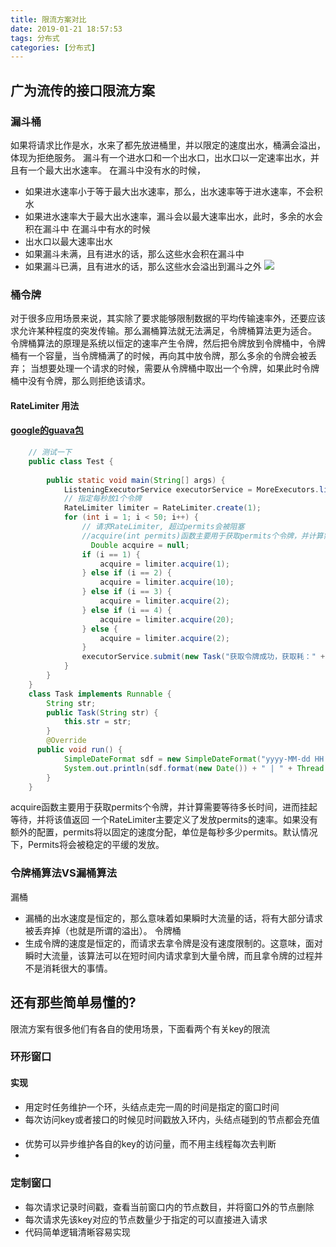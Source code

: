```yaml
---
title: 限流方案对比
date: 2019-01-21 18:57:53
tags: 分布式
categories: [分布式]
---
```


## 广为流传的接口限流方案
### 漏斗桶
如果将请求比作是水，水来了都先放进桶里，并以限定的速度出水，桶满会溢出，体现为拒绝服务。
漏斗有一个进水口和一个出水口，出水口以一定速率出水，并且有一个最大出水速率。
在漏斗中没有水的时候，
- 如果进水速率小于等于最大出水速率，那么，出水速率等于进水速率，不会积水
- 如果进水速率大于最大出水速率，漏斗会以最大速率出水，此时，多余的水会积在漏斗中
在漏斗中有水的时候
- 出水口以最大速率出水
- 如果漏斗未满，且有进水的话，那么这些水会积在漏斗中
- 如果漏斗已满，且有进水的话，那么这些水会溢出到漏斗之外
![](http://ww1.sinaimg.cn/large/006Cwrd9ly1fy4wszq4y5j31hc0u0thv.jpg)
### 桶令牌
对于很多应用场景来说，其实除了要求能够限制数据的平均传输速率外，还要应该求允许某种程度的突发传输。那么漏桶算法就无法满足，令牌桶算法更为适合。
令牌桶算法的原理是系统以恒定的速率产生令牌，然后把令牌放到令牌桶中，令牌桶有一个容量，当令牌桶满了的时候，再向其中放令牌，那么多余的令牌会被丢弃；
当想要处理一个请求的时候，需要从令牌桶中取出一个令牌，如果此时令牌桶中没有令牌，那么则拒绝该请求。
#### RateLimiter 用法
#### [google的guava包](https://github.com/google/guava)
```` java
    // 测试一下
    public class Test {
    
        public static void main(String[] args) {
            ListeningExecutorService executorService = MoreExecutors.listeningDecorator(Executors.newFixedThreadPool(100));
            // 指定每秒放1个令牌
            RateLimiter limiter = RateLimiter.create(1);
            for (int i = 1; i < 50; i++) {
                // 请求RateLimiter, 超过permits会被阻塞
                //acquire(int permits)函数主要用于获取permits个令牌，并计算需要等待多长时间，进而挂起等待，并将该值返回
                  Double acquire = null;
                if (i == 1) {
                    acquire = limiter.acquire(1);
                } else if (i == 2) {
                    acquire = limiter.acquire(10);
                } else if (i == 3) {
                    acquire = limiter.acquire(2);
                } else if (i == 4) {
                    acquire = limiter.acquire(20);
                } else {
                    acquire = limiter.acquire(2);
                }
                executorService.submit(new Task("获取令牌成功，获取耗：" + acquire + " 第 " + i + " 个任务执行"));
            }
        }
    }
    class Task implements Runnable {
        String str;
        public Task(String str) {
            this.str = str;
        }
        @Override
      public void run() {
            SimpleDateFormat sdf = new SimpleDateFormat("yyyy-MM-dd HH:mm:ss.SSS");
            System.out.println(sdf.format(new Date()) + " | " + Thread.currentThread().getName() + str);
        }
    }
````
acquire函数主要用于获取permits个令牌，并计算需要等待多长时间，进而挂起等待，并将该值返回
一个RateLimiter主要定义了发放permits的速率。如果没有额外的配置，permits将以固定的速度分配，单位是每秒多少permits。默认情况下，Permits将会被稳定的平缓的发放。
### 令牌桶算法VS漏桶算法
漏桶
- 漏桶的出水速度是恒定的，那么意味着如果瞬时大流量的话，将有大部分请求被丢弃掉（也就是所谓的溢出）。
令牌桶
- 生成令牌的速度是恒定的，而请求去拿令牌是没有速度限制的。这意味，面对瞬时大流量，该算法可以在短时间内请求拿到大量令牌，而且拿令牌的过程并不是消耗很大的事情。

## 还有那些简单易懂的?
限流方案有很多他们有各自的使用场景，下面看两个有关key的限流
### 环形窗口
#### 实现
- 用定时任务维护一个环，头结点走完一周的时间是指定的窗口时间
- 每次访问key或者接口的时候见时间戳放入环内，头结点碰到的节点都会充值
####
- 优势可以异步维护各自的key的访问量，而不用主线程每次去判断
- 
### 定制窗口
- 每次请求记录时间戳，查看当前窗口内的节点数目，并将窗口外的节点删除
- 每次请求先该key对应的节点数量少于指定的可以直接进入请求
- 代码简单逻辑清晰容易实现